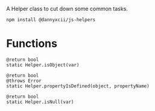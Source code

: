 A Helper class to cut down some common tasks.

```
npm install @dannyxcii/js-helpers
```

# Functions

```
@return bool
static Helper.isObject(var)
```

```
@return bool
@throws Error
static Helper.propertyIsDefined(object, propertyName)
```


```
@return bool
static Helper.isNull(var)
```